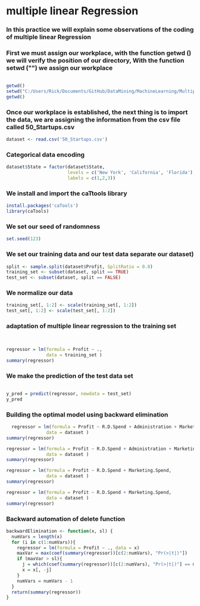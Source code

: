 # multiple linear Regression

### In this practice we will explain some observations of the coding of multiple linear Regression

### First we must assign our workplace, with the function getwd () we will verify the position of our directory, With the function setwd ("") we assign our workplace
```r 
 
getwd()
setwd("C:/Users/Rick/Documents/GitHub/DataMining/MachineLearning/MultipleLinearRegression")
getwd()

```


### Once our workplace is established, the next thing is to import the data, we are assigning the information from the csv file called 50_Startups.csv
```r
dataset <- read.csv('50_Startups.csv')
```


###  Categorical data encoding
```r
dataset$State = factor(dataset$State,
                       levels = c('New York', 'California', 'Florida'),
                       labels = c(1,2,3))
```

### We install and import the caTtools library
```r
install.packages('caTools')
library(caTools)
```
### We set our seed of randomness

```r
set.seed(123)
```

### We set our training data and our test data separate our dataset)
```r
split <- sample.split(dataset$Profit, SplitRatio = 0.8)
training_set <- subset(dataset, split == TRUE)
test_set <- subset(dataset, split == FALSE)
```

### We normalize our data

```r
training_set[, 1:2] <- scale(training_set[, 1:2])
test_set[, 1:2] <- scale(test_set[, 1:2])
```


### adaptation of multiple linear regression to the training set
```r
 
 
regressor = lm(formula = Profit ~ .,
               data = training_set )
summary(regressor)


```


### We make the prediction of the test data set
```r
 
y_pred = predict(regressor, newdata = test_set)
y_pred

```


### Building the optimal model using backward elimination
```r
  regressor = lm(formula = Profit ~ R.D.Spend + Administration + Marketing.Spend + State,
               data = dataset )
summary(regressor)

regressor = lm(formula = Profit ~ R.D.Spend + Administration + Marketing.Spend,
               data = dataset )
summary(regressor)

regressor = lm(formula = Profit ~ R.D.Spend + Marketing.Spend,
               data = dataset )
summary(regressor)

regressor = lm(formula = Profit ~ R.D.Spend + Marketing.Spend,
               data = dataset )
summary(regressor)

```

### Backward automation of delete function
```r 
backwardElimination <- function(x, sl) {
  numVars = length(x)
  for (i in c(1:numVars)){
    regressor = lm(formula = Profit ~ ., data = x)
    maxVar = max(coef(summary(regressor))[c(2:numVars), "Pr(>|t|)"])
    if (maxVar > sl){
      j = which(coef(summary(regressor))[c(2:numVars), "Pr(>|t|)"] == maxVar)
      x = x[, -j]
    }
    numVars = numVars - 1
  }
  return(summary(regressor))
}

```

